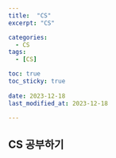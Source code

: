 ```yaml
---
title:  "CS" 
excerpt: "CS"

categories:
  - CS
tags:
  - [CS]

toc: true
toc_sticky: true
 
date: 2023-12-18
last_modified_at: 2023-12-18

---
```



## CS 공부하기